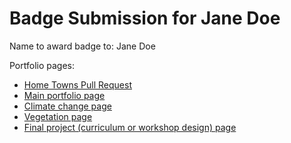 # Badge Submission for Jane Doe

Name to award badge to: Jane Doe

Portfolio pages:
- [Home Towns Pull Request](https://github.com/cu-esiil-edu/hometowns/pull/YOUR-PR-NUMBER-HERE)
- [Main portfolio page](https://your-github-username.github.io/)
- [Climate change page](https://your-github-username.github.io/path/to/climate-change-page.html)
- [Vegetation page](https://your-github-username.github.io/path/to/vegetation-page.html)
- [Final project (curriculum or workshop design) page](https://your-github-username.github.io/path/to/final-project-page.html)
